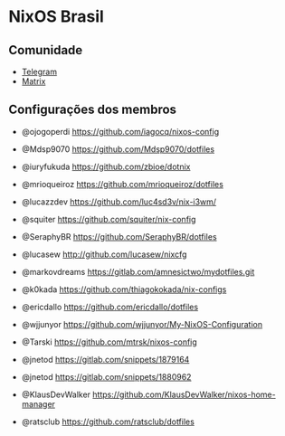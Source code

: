 # NixOS Brasil

## Comunidade

- [Telegram](https://t.me/nixosbr)
- [Matrix](https://matrix.to/#/!NvobJHtwbYxkhqfmXF:matrix.org)

## Configurações dos membros

- @ojogoperdi https://github.com/iagocq/nixos-config

- @Mdsp9070 https://github.com/Mdsp9070/dotfiles

- @iuryfukuda https://github.com/zbioe/dotnix

- @mrioqueiroz https://github.com/mrioqueiroz/dotfiles

- @lucazzdev https://github.com/luc4sd3v/nix-i3wm/

- @squiter https://github.com/squiter/nix-config

- @SeraphyBR https://github.com/SeraphyBR/dotfiles

- @lucasew http://github.com/lucasew/nixcfg

- @markovdreams https://gitlab.com/amnesictwo/mydotfiles.git

- @k0kada https://github.com/thiagokokada/nix-configs

- @ericdallo https://github.com/ericdallo/dotfiles

- @wjjunyor https://github.com/wjjunyor/My-NixOS-Configuration

- @Tarski https://github.com/mtrsk/nixos-config

- @jnetod https://gitlab.com/snippets/1879164

- @jnetod https://gitlab.com/snippets/1880962

- @KlausDevWalker https://github.com/KlausDevWalker/nixos-home-manager

- @ratsclub https://github.com/ratsclub/dotfiles
